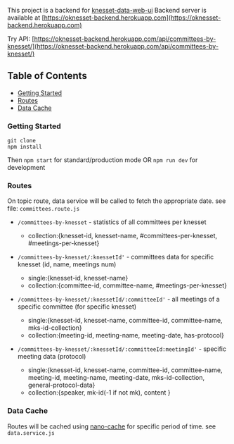 This project is a backend for [knesset-data-web-ui](https://github.com/WEBbeast2018/knesset-data-web-ui/)
Backend server is available at [https://oknesset-backend.herokuapp.com](https://oknesset-backend.herokuapp.com)

Try API:
[https://oknesset-backend.herokuapp.com/api/committees-by-knesset/](https://oknesset-backend.herokuapp.com/api/committees-by-knesset/)


## Table of Contents
- [Getting Started](#getting-started)
- [Routes](#routes)
- [Data Cache](#data-cache)


### Getting Started
```
git clone
npm install
```
Then `npm start` for standard/production  mode OR `npm run dev` for development

### Routes
On topic route, data service will be called to fetch the appropriate date. see file: `committees.route.js`

* `/committees-by-knesset` - statistics of all committees per knesset
  - collection:{knesset-id, knesset-name, #committees-per-knesset, #meetings-per-knesset}

* `/committees-by-knesset/:knessetId'` - committees data for specific knesset (id, name, meetings num)
  - single:{knesset-id, knesset-name}
  - collection:{committee-id,  committee-name, #meetings-per-knesset}

* `/committees-by-knesset/:knessetId/:committeeId'` - all meetings of a specific committee (for specific knesset)
  - single:{knesset-id, knesset-name, committee-id,  committee-name, mks-id-collection}
  - collection:{meeting-id, meeting-name, meeting-date, has-protocol}


* `/committees-by-knesset/:knessetId/:committeeId:meetingId'` - specific meeting data (protocol)
  - single:{knesset-id, knesset-name, committee-id,  committee-name, meeting-id, meeting-name, meeting-date, mks-id-collection, general-protocol-data}
  - collection:{speaker, mk-id(-1 if not mk), content }

### Data Cache

Routes will be cached using [nano-cache](https://github.com/akhoury/nano-cache#readme) for specific period of time. see `data.service.js`
